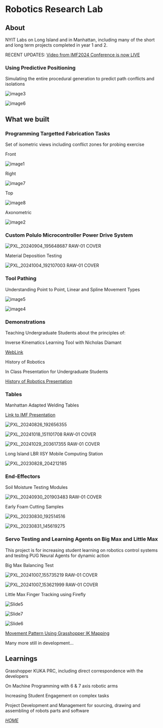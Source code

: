 # Robotics Research Lab 

## About

NYIT Labs on Long Island and in Manhattan, including many of the short and long term projects completed in year 1 and 2.

RECENT UPDATES: [Video from IMF2024 Conference is now LIVE](https://www.youtube.com/watch?v=LHxgkn8Sp8U)

### Using Predictive Positioning

Simulating the entire procedural generation to predict path conflicts and isolations

![image3](https://github.com/user-attachments/assets/baa4770e-5a75-41f1-ad69-f76c0144c1c3)

![image6](https://github.com/user-attachments/assets/318a1226-3bc6-4632-a9d7-72c78c536586)

## What we built 

### Programming Targetted Fabrication Tasks

Set of isometric views including conflict zones for probing exercise

Front 

![image1](https://github.com/user-attachments/assets/86ab88a4-722a-4b89-ae11-0a7fc777dff6)

Right

![image7](https://github.com/user-attachments/assets/32ff6c2e-dece-4960-918f-a34d274155b6)

Top

![image8](https://github.com/user-attachments/assets/d441260a-60f7-4923-94b1-ca67516f09d1)

Axonometric

![image2](https://github.com/user-attachments/assets/e1aaa801-ded7-41e2-b7b6-e81848664d0d)

### Custom Polulo Microcontroller Power Drive System

![PXL_20240904_195648687 RAW-01 COVER](https://github.com/user-attachments/assets/f3700e25-0d2b-47ca-b14c-486d312bc02f)

Material Deposition Testing 

![PXL_20241004_192107003 RAW-01 COVER](https://github.com/user-attachments/assets/a7f20e67-07aa-4526-abad-554dcbb017ce)

### Tool Pathing

Understanding Point to Point, Linear and Spline Movement Types

![image5](https://github.com/user-attachments/assets/b8b84df1-3814-44c1-a5af-0f7ad7bcc203)

![image4](https://github.com/user-attachments/assets/5199544f-8d8e-44c5-927f-67f9eaf76af3)


### Demonstrations

Teaching Undergraduate Students about the principles of:
  
Inverse Kinematics Learning Tool with Nicholas Diamant

[WebLink](https://editor.p5js.org/dinkolas/full/6uX8TwtxI)

History of Robotics

In Class Presentation for Undergraduate Students 

[History of Robotics Presentation](https://docs.google.com/presentation/d/1Gc8jlhWt5b5g7dP1mCzz1zJ4d6JOPZHmtb7jIz-yYpk/edit?usp=sharing)

### Tables

Manhattan Adapted Welding Tables

[Link to IMF Presentation](https://nyinstituteoftechnology-my.sharepoint.com/:p:/g/personal/ewilli14_nyit_edu/EUdR9NjIx1tPkXyzQm7ky0MBgAUNlBWK365mQy1_AJUXXQ?e=1WtW8n)

![PXL_20240826_192656355](https://github.com/user-attachments/assets/5edbe61d-9111-484e-9a6c-e01c35c56f03)

![PXL_20241018_151101708 RAW-01 COVER](https://github.com/user-attachments/assets/36af25f8-13b1-4ab6-9f63-66717f770f2f)

![PXL_20241029_203617355 RAW-01 COVER](https://github.com/user-attachments/assets/aed01dd2-8a55-4265-99f0-50d3f346a395)



Long Island LBR IISY Mobile Computing Station

![PXL_20230828_204212185](https://github.com/user-attachments/assets/ffb1158d-2395-4d5b-8c88-afa1aec0ac7e)


### End-Effectors

Soil Moisture Testing Modules

![PXL_20240930_201903483 RAW-01 COVER](https://github.com/user-attachments/assets/aab30736-1e32-429a-a75c-783933b24ec0)

Early Foam Cutting Samples

![PXL_20230830_192514516](https://github.com/user-attachments/assets/86256246-d932-4427-b86c-691bb5421395)

![PXL_20230831_145619275](https://github.com/user-attachments/assets/b9b6ecf2-6435-42ba-ac28-9a9e964ad56d)

### Servo Testing and Learning Agents on Big Max and Little Max

This project is for increasing student learning on robotics control systems and tesitng PUG Neural Agents for dynamic action

Big Max Balancing Test

![PXL_20241007_155735219 RAW-01 COVER](https://github.com/user-attachments/assets/72fc4683-71e7-4903-98d2-4023a29eba13)

![PXL_20241007_153621999 RAW-01 COVER](https://github.com/user-attachments/assets/28a795e8-eb21-4e61-be55-b9e052355cb4)

Little Max Finger Tracking using Firefly 

![Slide5](https://github.com/user-attachments/assets/52d648b4-cd23-4ecd-a1cb-9cf1e151cf05)

![Slide7](https://github.com/user-attachments/assets/1334d47a-bf68-4e69-a163-c8d64534268f)

![Slide6](https://github.com/user-attachments/assets/d9ad716e-81fb-48fe-a296-fe94978006c6)

[Movement Pattern Using Grasshopper IK Mapping](https://nyinstituteoftechnology-my.sharepoint.com/:p:/g/personal/ewilli14_nyit_edu/EUdR9NjIx1tPkXyzQm7ky0MBgAUNlBWK365mQy1_AJUXXQ?e=9LP6Xs&nav=eyJzSWQiOjI2NywiY0lkIjoyMTc2MDI0MjYxfQ)

Many more still in development...



## Learnings

Grasshopper KUKA PRC, including direct correspondence with the developers

On Machine Programming with 6 & 7 axis robotic arms

Increasing Student Engagement on complex tasks

Project Development and Management for sourcing, drawing and assembling of robots parts and software

_[HOME](https://eliwilliams1337.github.io/website/)_


